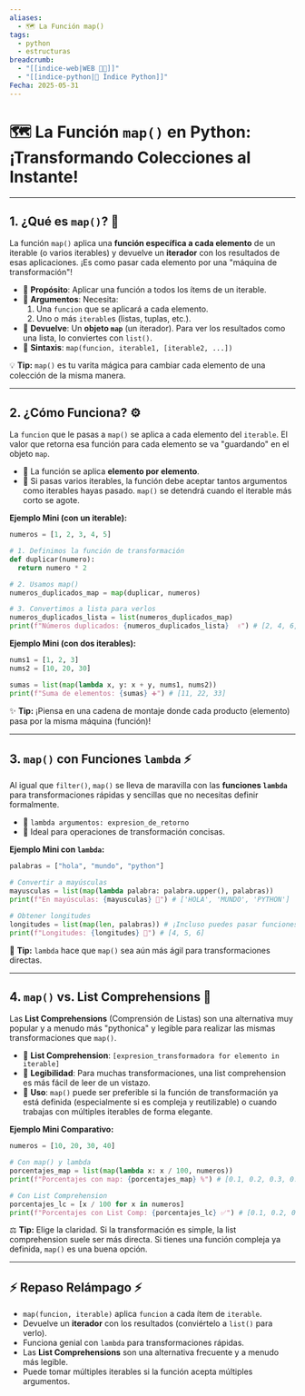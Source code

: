 ```yaml
---
aliases:
  - 🗺️ La Función map()
tags:
  - python
  - estructuras
breadcrumb:
  - "[[indice-web|WEB 🔗📝]]"
  - "[[indice-python|🐍 Índice Python]]"
Fecha: 2025-05-31
---
```

# 🗺️ La Función `map()` en Python: ¡Transformando Colecciones al Instante!

---

## 1. ¿Qué es `map()`? 🤔

La función `map()` aplica una **función específica a cada elemento** de un iterable (o varios iterables) y devuelve un **iterador** con los resultados de esas aplicaciones. ¡Es como pasar cada elemento por una "máquina de transformación"!

- 📌 **Propósito**: Aplicar una función a todos los ítems de un iterable.
- 📌 **Argumentos**: Necesita:
    1. Una `funcion` que se aplicará a cada elemento.
    2. Uno o más `iterable`s (listas, tuplas, etc.).
- 📌 **Devuelve**: Un **objeto `map`** (un iterador). Para ver los resultados como una lista, lo conviertes con `list()`.
- 📌 **Sintaxis**: `map(funcion, iterable1, [iterable2, ...])`

💡 **Tip:** `map()` es tu varita mágica para cambiar cada elemento de una colección de la misma manera.

---

## 2. ¿Cómo Funciona? ⚙️

La `funcion` que le pasas a `map()` se aplica a cada elemento del `iterable`. El valor que retorna esa función para cada elemento se va "guardando" en el objeto `map`.

- 📌 La función se aplica **elemento por elemento**.
- 📌 Si pasas varios iterables, la función debe aceptar tantos argumentos como iterables hayas pasado. `map()` se detendrá cuando el iterable más corto se agote.

**Ejemplo Mini (con un iterable):**
```python
numeros = [1, 2, 3, 4, 5]

# 1. Definimos la función de transformación
def duplicar(numero):
  return numero * 2

# 2. Usamos map()
numeros_duplicados_map = map(duplicar, numeros)

# 3. Convertimos a lista para verlos
numeros_duplicados_lista = list(numeros_duplicados_map)
print(f"Números duplicados: {numeros_duplicados_lista}  ✌️") # [2, 4, 6, 8, 10]
```

**Ejemplo Mini (con dos iterables):**
```python
nums1 = [1, 2, 3]
nums2 = [10, 20, 30]

sumas = list(map(lambda x, y: x + y, nums1, nums2))
print(f"Suma de elementos: {sumas} ➕") # [11, 22, 33]
```

✨ **Tip:** ¡Piensa en una cadena de montaje donde cada producto (elemento) pasa por la misma máquina (función)!

---

## 3. `map()` con Funciones `lambda` ⚡

Al igual que `filter()`, `map()` se lleva de maravilla con las **funciones `lambda`** para transformaciones rápidas y sencillas que no necesitas definir formalmente.

- 📌 `lambda argumentos: expresion_de_retorno`
- 📌 Ideal para operaciones de transformación concisas.

**Ejemplo Mini con `lambda`:**
```python
palabras = ["hola", "mundo", "python"]

# Convertir a mayúsculas
mayusculas = list(map(lambda palabra: palabra.upper(), palabras))
print(f"En mayúsculas: {mayusculas} 📢") # ['HOLA', 'MUNDO', 'PYTHON']

# Obtener longitudes
longitudes = list(map(len, palabras)) # ¡Incluso puedes pasar funciones built-in!
print(f"Longitudes: {longitudes} 📏") # [4, 5, 6]
```

🚀 **Tip:** `lambda` hace que `map()` sea aún más ágil para transformaciones directas.

---

## 4. `map()` vs. List Comprehensions 🤔

Las **List Comprehensions** (Comprensión de Listas) son una alternativa muy popular y a menudo más "pythonica" y legible para realizar las mismas transformaciones que `map()`.

- 📌 **List Comprehension**: `[expresion_transformadora for elemento in iterable]`
- 📌 **Legibilidad**: Para muchas transformaciones, una list comprehension es más fácil de leer de un vistazo.
- 📌 **Uso**: `map()` puede ser preferible si la función de transformación ya está definida (especialmente si es compleja y reutilizable) o cuando trabajas con múltiples iterables de forma elegante.

**Ejemplo Mini Comparativo:**
```python
numeros = [10, 20, 30, 40]

# Con map() y lambda
porcentajes_map = list(map(lambda x: x / 100, numeros))
print(f"Porcentajes con map: {porcentajes_map} %") # [0.1, 0.2, 0.3, 0.4]

# Con List Comprehension
porcentajes_lc = [x / 100 for x in numeros]
print(f"Porcentajes con List Comp: {porcentajes_lc} ✅") # [0.1, 0.2, 0.3, 0.4]
```

⚖️ **Tip:** Elige la claridad. Si la transformación es simple, la list comprehension suele ser más directa. Si tienes una función compleja ya definida, `map()` es una buena opción.

---

## ⚡ Repaso Relámpago ⚡

- `map(funcion, iterable)` aplica `funcion` a cada ítem de `iterable`.
- Devuelve un **iterador** con los resultados (conviértelo a `list()` para verlo).
- Funciona genial con `lambda` para transformaciones rápidas.
- Las **List Comprehensions** son una alternativa frecuente y a menudo más legible.
- Puede tomar múltiples iterables si la función acepta múltiples argumentos.